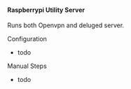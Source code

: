 #### Raspberrypi Utility Server
Runs both Openvpn and deluged server.

Configuration
- todo

Manual Steps
- todo
